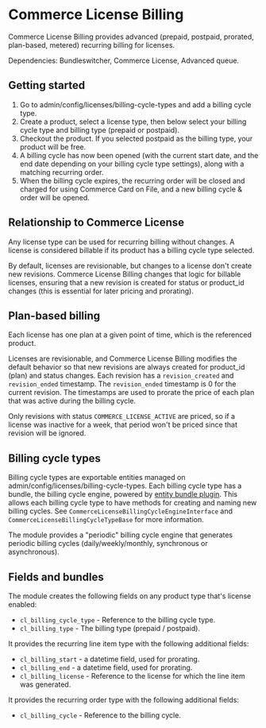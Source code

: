 Commerce License Billing
========================

Commerce License Billing provides advanced (prepaid, postpaid, prorated, plan-based, metered)
recurring billing for licenses.

Dependencies: Bundleswitcher, Commerce License, Advanced queue.

Getting started
---------------
1. Go to admin/config/licenses/billing-cycle-types and add a billing cycle type.
2. Create a product, select a license type, then below select your billing cycle type
and billing type (prepaid or postpaid).
3. Checkout the product. If you selected postpaid as the billing type, your product
will be free.
4. A billing cycle has now been opened (with the current start date, and the end date
depending on your billing cycle type settings), along with a matching recurring order.
5. When the billing cycle expires, the recurring order will be closed and charged for
using Commerce Card on File, and a new billing cycle & order will be opened.

Relationship to Commerce License
--------------------------------
Any license type can be used for recurring billing without changes.
A license is considered billable if its product has a billing cycle type
selected.

By default, licenses are revisionable, but changes to a license don't create
new revisions. Commerce License Billing changes that logic for billable licenses,
ensuring that a new revision is created for status or product_id changes
(this is essential for later pricing and prorating).

Plan-based billing
------------------
Each license has one plan at a given point of time, which is the referenced product.

Licenses are revisionable, and Commerce License Billing modifies the default
behavior so that new revisions are always created for product_id (plan) and
status changes. Each revision has a `revision_created` and `revision_ended` timestamp.
The `revision_ended` timestamp is 0 for the current revision.
The timestamps are used to prorate the price of each plan that was active
during the billing cycle.

Only revisions with status `COMMERCE_LICENSE_ACTIVE` are priced, so if a license
was inactive for a week, that period won't be priced since that revision will
be ignored.

Billing cycle types
-------------------
Billing cycle types are exportable entities managed on admin/config/licenses/billing-cycle-types.
Each billing cycle type has a bundle, the billing cycle engine, powered by
[entity bundle plugin](https://drupal.org/project/entity_bundle_plugin).
This allows each billing cycle type to have methods for creating and naming new billing cycles.
See `CommerceLicenseBillingCycleEngineInterface` and `CommerceLicenseBillingCycleTypeBase`
for more information.

The module provides a "periodic" billing cycle engine that generates periodic
billing cycles (daily/weekly/monthly, synchronous or asynchronous).

Fields and bundles
------------------
The module creates the following fields on any product type that's license enabled:

- `cl_billing_cycle_type` - Reference to the billing cycle type.
- `cl_billing_type` - The billing type (prepaid / postpaid).

It provides the recurring line item type with the following additional fields:

- `cl_billing_start` - a datetime field, used for prorating.
- `cl_billing_end` - a datetime field, used for prorating.
- `cl_billing_license` - Reference to the license for which the line item was generated.

It provides the recurring order type with the following additional fields:

- `cl_billing_cycle` - Reference to the billing cycle.
